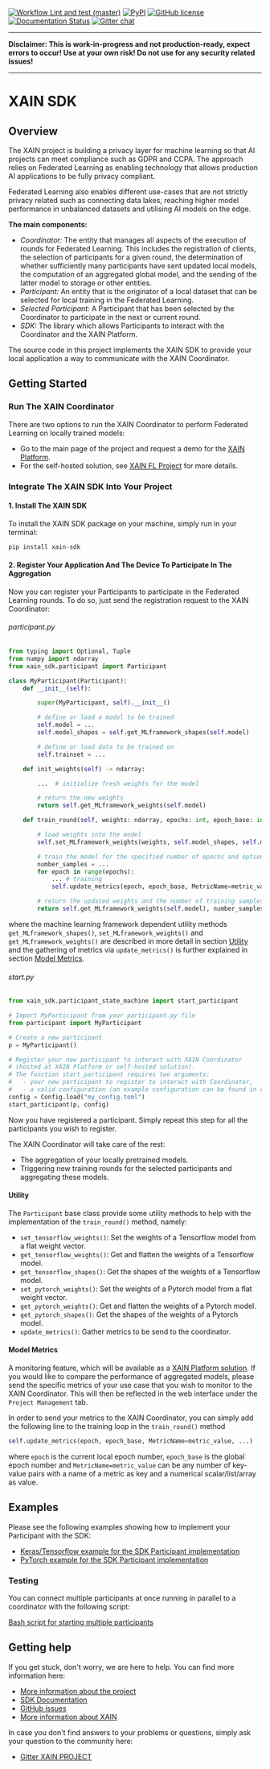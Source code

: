 [![Workflow Lint and test (master)](https://github.com/xainag/xain-sdk/workflows/Lint%20and%20test%20%28master%29/badge.svg)](https://github.com/xainag/xain-sdk)
[![PyPI](https://img.shields.io/pypi/v/xain-sdk)](https://pypi.org/project/xain-sdk/)
[![GitHub license](https://img.shields.io/github/license/xainag/xain-sdk)](https://github.com/xainag/xain-sdk/blob/master/LICENSE)
[![Documentation Status](https://readthedocs.org/projects/xain-sdk/badge/?version=latest)](https://xain-sdk.readthedocs.io/en/latest/)
[![Gitter chat](https://badges.gitter.im/xainag.png)](https://gitter.im/xainag)

---

**Disclaimer: This is work-in-progress and not production-ready, expect errors to occur! Use at your own risk! Do not use for any security related issues!**

---

# XAIN SDK

## Overview

The XAIN project is building a privacy layer for machine learning so that AI projects can meet compliance such as GDPR and CCPA. The approach relies on Federated Learning as enabling technology that allows production AI applications to be fully privacy compliant.

Federated Learning also enables different use-cases that are not strictly privacy related such as connecting data lakes, reaching higher model performance in unbalanced datasets and utilising AI models on the edge.

**The main components:**
- *Coordinator:* The entity that manages all aspects of the execution of rounds for Federated Learning. This includes the registration of clients, the selection of participants for a given round, the determination of
whether sufficiently many participants have sent updated local models, the computation of an aggregated 
global model, and the sending of the latter model to storage or other entities.
- *Participant:* An entity that is the originator of a local dataset that can be selected for local training in the Federated Learning. 
- *Selected Participant:* A Participant that has been selected by the Coordinator to participate in the next or current round.
- *SDK:* The library which allows Participants to interact with the Coordinator and the XAIN Platform.

The source code in this project implements the XAIN SDK to provide your local application a way to communicate with the XAIN Coordinator.


## Getting Started

### Run The XAIN Coordinator

There are two options to run the XAIN Coordinator to perform Federated Learning on locally trained models: 

- Go to the main page of the project and request a demo for the [XAIN Platform](https://www.xain.io/federated-learning-platform).
- For the self-hosted solution, see [XAIN FL Project](https://github.com/xainag/xain-fl) for more details.


### Integrate The XAIN SDK Into Your Project

#### 1. Install The XAIN SDK

To install the XAIN SDK package on your machine, simply run in your terminal:

```bash
pip install xain-sdk
```


#### 2. Register Your Application And The Device To Participate In The Aggregation

Now you can register your Participants to participate in the Federated Learning rounds. To do so, 
just send the registration request to the XAIN Coordinator:


###### participant.py

```python
from typing import Optional, Tuple
from numpy import ndarray
from xain_sdk.participant import Participant

class MyParticipant(Participant):
    def __init__(self):

        super(MyParticipant, self).__init__()

        # define or load a model to be trained
        self.model = ...
        self.model_shapes = self.get_MLframework_shapes(self.model)

        # define or load data to be trained on
        self.trainset = ...

    def init_weights(self) -> ndarray:

        ...  # initialize fresh weights for the model

        # return the new weights
        return self.get_MLframework_weights(self.model)

    def train_round(self, weights: ndarray, epochs: int, epoch_base: int) -> Tuple[ndarray, int]:

        # load weights into the model
        self.set_MLframework_weights(weights, self.model_shapes, self.model)

        # train the model for the specified number of epochs and optionally gather metrics
        number_samples = ...
        for epoch in range(epochs):
            ... # training
            self.update_metrics(epoch, epoch_base, MetricName=metric_value, ...)

        # return the updated weights and the number of training samples
        return self.get_MLframework_weights(self.model), number_samples
```

where the machine learning framework dependent utility methods `get_MLframework_shapes()`, `set_MLframework_weights()` and `get_MLframework_weights()` are described in more detail in section [Utility](#utility) and the gathering of metrics via `update_metrics()` is further explained in section [Model Metrics](#model-metrics).


###### start.py

```python
from xain_sdk.participant_state_machine import start_participant

# Import MyParticipant from your participant.py file 
from participant import MyParticipant

# Create a new participant
p = MyParticipant()

# Register your new participant to interact with XAIN Coordinator 
# (hosted at XAIN Platform or self-hosted solution). 
# The function start_participant requires two arguments:
#   - your new participant to register to interact with Coordinator,
#   - a valid configuration (an example configuration can be found in config/example-config.toml).
config = Config.load("my_config.toml")
start_participant(p, config)
```

Now you have registered a participant. Simply repeat this step for all the participants you wish to register.

The XAIN Coordinator will take care of the rest: 
- The aggregation of your locally pretrained models.
- Triggering new training rounds for the selected participants and aggregating these models.


#### Utility

The `Participant` base class provide some utility methods to help with the implementation of the `train_round()` method, namely:
- `set_tensorflow_weights()`: Set the weights of a Tensorflow model from a flat weight vector.
- `get_tensorflow_weights()`: Get and flatten the weights of a Tensorflow model.
- `get_tensorflow_shapes()`: Get the shapes of the weights of a Tensorflow model.
- `set_pytorch_weights()`: Set the weights of a Pytorch model from a flat weight vector.
- `get_pytorch_weights()`: Get and flatten the weights of a Pytorch model.
- `get_pytorch_shapes()`: Get the shapes of the weights of a Pytorch model.
- `update_metrics()`: Gather metrics to be send to the coordinator.


#### Model Metrics

A monitoring feature, which will be available as a [XAIN Platform solution](https://www.xain.io/federated-learning-platform). If you would like to compare the performance of aggregated models, please send the specific metrics of your use case that you wish to monitor to the XAIN Coordinator. This will then be reflected in the web interface under the `Project Management` tab.

In order to send your metrics to the XAIN Coordinator, you can simply add the following line to the training loop in the `train_round()` method

```python
self.update_metrics(epoch, epoch_base, MetricName=metric_value, ...)
```

where `epoch` is the current local epoch number, `epoch_base` is the global epoch number and `MetricName=metric_value` can be any number of key-value pairs with a name of a metric as key and a numerical scalar/list/array as value.


## Examples

Please see the following examples showing how to implement your Participant with the SDK:
- [Keras/Tensorflow example for the SDK Participant implementation](https://xain-sdk.readthedocs.io/en/latest/examples/tensorflow_keras.html)
- [PyTorch example for the SDK Participant implementation](https://xain-sdk.readthedocs.io/en/latest/examples/pytorch.html)


### Testing

You can connect multiple participants at once running in parallel to a coordinator with the following script:

[Bash script for starting multiple participants](https://github.com/xainag/xain-sdk/tree/master/examples#start-multiple-participants-in-parallel)


## Getting help

If you get stuck, don't worry, we are here to help. You can find more information here:

- [More information about the project](https://docs.xain.io)
- [SDK Documentation](https://xain-sdk.readthedocs.io/en/latest/)
- [GitHub issues](https://github.com/xainag/xain-sdk/issues)
- [More information about XAIN](https://xain.io)

In case you don't find answers to your problems or questions, simply ask your question to the community here:

- [Gitter XAIN PROJECT](https://gitter.im/xainag)

